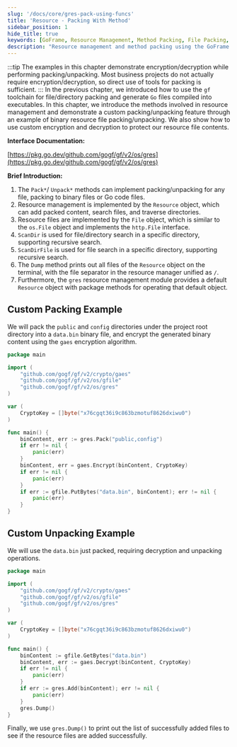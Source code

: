 ```yaml
---
slug: '/docs/core/gres-pack-using-funcs'
title: 'Resource - Packing With Method'
sidebar_position: 1
hide_title: true
keywords: [GoFrame, Resource Management, Method Packing, File Packing, Binary File, Encryption and Decryption, Pack Method, Unpack Method, ScanDir, ScanDirFile]
description: "Resource management and method packing using the GoFrame framework. Implement custom methods for packaging and unpacking files and directories, supporting binary and Go code files. The examples also demonstrate how to protect resource file contents through custom encryption and decryption, providing detailed interface documentation and implementation details."
---
```

:::tip
The examples in this chapter demonstrate encryption/decryption while performing packing/unpacking. Most business projects do not actually require encryption/decryption, so direct use of tools for packing is sufficient.
:::
In the previous chapter, we introduced how to use the `gf` toolchain for file/directory packing and generate `Go` files compiled into executables. In this chapter, we introduce the methods involved in resource management and demonstrate a custom packing/unpacking feature through an example of binary resource file packing/unpacking. We also show how to use custom encryption and decryption to protect our resource file contents.

**Interface Documentation:**

[https://pkg.go.dev/github.com/gogf/gf/v2/os/gres](https://pkg.go.dev/github.com/gogf/gf/v2/os/gres)

**Brief Introduction:**

1. The `Pack*`/ `Unpack*` methods can implement packing/unpacking for any file, packing to binary files or Go code files.
2. Resource management is implemented by the `Resource` object, which can add packed content, search files, and traverse directories.
3. Resource files are implemented by the `File` object, which is similar to the `os.File` object and implements the `http.File` interface.
4. `ScanDir` is used for file/directory search in a specific directory, supporting recursive search.
5. `ScanDirFile` is used for file search in a specific directory, supporting recursive search.
6. The `Dump` method prints out all files of the `Resource` object on the terminal, with the file separator in the resource manager unified as `/`.
7. Furthermore, the `gres` resource management module provides a default `Resource` object with package methods for operating that default object.

## Custom Packing Example

We will pack the `public` and `config` directories under the project root directory into a `data.bin` binary file, and encrypt the generated binary content using the `gaes` encryption algorithm.

```go
package main

import (
    "github.com/gogf/gf/v2/crypto/gaes"
    "github.com/gogf/gf/v2/os/gfile"
    "github.com/gogf/gf/v2/os/gres"
)

var (
    CryptoKey = []byte("x76cgqt36i9c863bzmotuf8626dxiwu0")
)

func main() {
    binContent, err := gres.Pack("public,config")
    if err != nil {
        panic(err)
    }
    binContent, err = gaes.Encrypt(binContent, CryptoKey)
    if err != nil {
        panic(err)
    }
    if err := gfile.PutBytes("data.bin", binContent); err != nil {
        panic(err)
    }
}
```

## Custom Unpacking Example

We will use the `data.bin` just packed, requiring decryption and unpacking operations.

```go
package main

import (
    "github.com/gogf/gf/v2/crypto/gaes"
    "github.com/gogf/gf/v2/os/gfile"
    "github.com/gogf/gf/v2/os/gres"
)

var (
    CryptoKey = []byte("x76cgqt36i9c863bzmotuf8626dxiwu0")
)

func main() {
    binContent := gfile.GetBytes("data.bin")
    binContent, err := gaes.Decrypt(binContent, CryptoKey)
    if err != nil {
        panic(err)
    }
    if err := gres.Add(binContent); err != nil {
        panic(err)
    }
    gres.Dump()
}
```

Finally, we use `gres.Dump()` to print out the list of successfully added files to see if the resource files are added successfully.